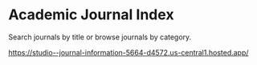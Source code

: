 # Academic Journal Index

Search journals by title or browse journals by category.

https://studio--journal-information-5664-d4572.us-central1.hosted.app/
